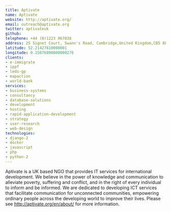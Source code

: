 ```yaml
---
title: Aptivate
name: Aptivate
website: http://aptivate.org/
email: outreach@aptivate.org
twitter: aptivateuk
github: 
telephone: +44 (0)1223 967838
address: 25 Signet Court, Swann's Road, Cambridge,United Kingdom,CB5 8LA
latitude: 52.21427610000001
longitude: 0.15076890000000276
clients:
- e-immigrate
- ippf
- leds-gp
- mapaction
- world-bank
services:
- business-systems
- consultancy
- database-solutions
- development
- hosting
- rapid-application-development
- strategy
- user-research
- web-design
technologies:
- django-2
- docker
- javascript
- php
- python-2
---
```


Aptivate is a UK based NGO that provides IT services for international development. We believe in the power of knowledge and communication to alleviate poverty, suffering and conflict, and in the right of every individual to inform and be informed. We are dedicated to developing ICT services that facilitate communication for unconnected communities, empowering ordinary people across the developing world to improve their lives.
Please see http://aptivate.org/en/about/ for more information.